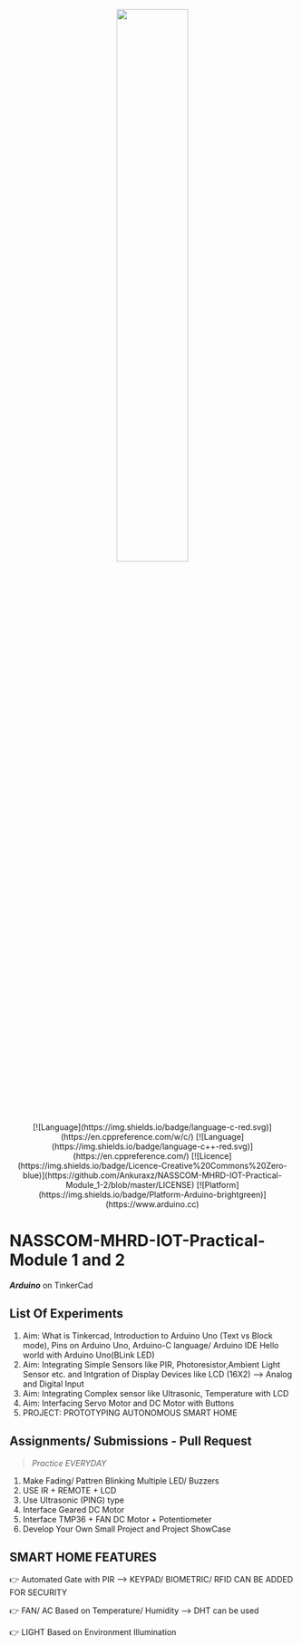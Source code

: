 <p align="center">
	<img src="http://content.arduino.cc/brand/arduino-color.svg" width="50%" />
</p>

</p>
<p align="center">
[![Language](https://img.shields.io/badge/language-c-red.svg)](https://en.cppreference.com/w/c/)
[![Language](https://img.shields.io/badge/language-c++-red.svg)](https://en.cppreference.com/)
[![Licence](https://img.shields.io/badge/Licence-Creative%20Commons%20Zero-blue)](https://github.com/Ankuraxz/NASSCOM-MHRD-IOT-Practical-Module_1-2/blob/master/LICENSE)
[![Platform](https://img.shields.io/badge/Platform-Arduino-brightgreen)](https://www.arduino.cc)
</p>

# NASSCOM-MHRD-IOT-Practical-Module 1 and 2
*__Arduino__* on TinkerCad

## List Of Experiments
1. Aim: What is Tinkercad, Introduction to Arduino Uno (Text vs Block mode), Pins on Arduino Uno, Arduino-C language/ Arduino IDE Hello world with Arduino Uno(BLink LED)
2. Aim: Integrating Simple Sensors like PIR, Photoresistor,Ambient Light Sensor etc. and Intgration of Display Devices like LCD (16X2) --> Analog and Digital Input
3. Aim: Integrating Complex sensor like Ultrasonic, Temperature with LCD
4. Aim: Interfacing Servo Motor and DC Motor with Buttons
5. PROJECT: PROTOTYPING AUTONOMOUS SMART HOME

## Assignments/ Submissions - Pull Request
> _Practice EVERYDAY_
1. Make Fading/ Pattren Blinking Multiple LED/ Buzzers
2. USE IR + REMOTE + LCD
3. Use Ultrasonic (PING) type
4. Interface Geared DC Motor
5. Interface TMP36 + FAN DC Motor + Potentiometer
6. Develop Your Own Small Project and Project ShowCase

## SMART HOME FEATURES
👉 Automated Gate with PIR --> KEYPAD/ BIOMETRIC/ RFID CAN BE ADDED FOR SECURITY 

👉 FAN/ AC Based on Temperature/ Humidity --> DHT can be used

👉 LIGHT Based on Environment Illumination
